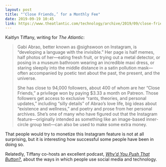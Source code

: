 ```yaml
---
layout: post
title: "‘Close Friends,’ for a Monthly Fee"
date: 2019-09-19 10:45
link: https://www.theatlantic.com/technology/archive/2019/09/close-friends-instagram-subscription-charge-influencers/598171/
---
```


Kaitlyn Tiffany, writing for *The Atlantic*:

> Gabi Abrao, better known as @sighswoon on Instagram, is “developing a language with the invisible.” Her page is half memes, half photos of her—eating fresh fruit, or trying out a metal detector, or posing in a museum bathroom wearing an incredible maxi dress, or staring sleepily into the middle distance in a satin pollution mask—often accompanied by poetic text about the past, the present, and the universe.
>
> She has close to 94,000 followers, about 400 of whom are her “Close Friends,” a privilege won by paying $3.33 a month on Patreon. Those followers get access to exclusive “rants, theories, and personal updates,” including “silly details” of Abrao’s love life, big ideas about “existence and wellness,” and poetry and prose from her personal archives. She’s one of many who have figured out that the Instagram feature—originally intended as something like an image-based inner-circle group text—can also be used to make some extra money.

That people would try to monetize this Instagram feature is not at all surprising, but it is interesting how successful some people have been in doing so.

Relatedly, Tiffany co-hosts an excellent podcast, [*Why'd You Push That Button?*](https://www.theverge.com/whyd-you-push-that-button), about the ways in which people use social media and technology.
